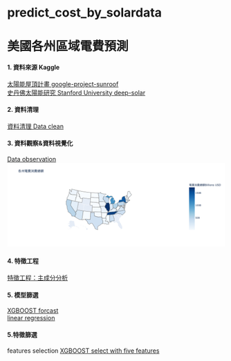 # predict_cost_by_solardata
# 美國各州區域電費預測


#### 1. 資料來源 Kaggle <br>

[太陽能屋頂計畫 google-project-sunroof](https://www.kaggle.com/jboysen/google-project-sunroof) <br>
[史丹佛太陽能研究 Stanford University deep-solar](https://www.kaggle.com/tunguz/deep-solar-dataset)


#### 2. 資料清理
[資料清理 Data clean](https://github.com/ChristineHsieh1231/predict_cost_by_solardata/blob/main/%231%20Dataclean.ipynb)

#### 3. 資料觀察&資料視覺化
[Data observation](https://github.com/ChristineHsieh1231/predict_cost_by_solardata/blob/main/%232%20Data%20observation.ipynb)
![image](https://raw.githubusercontent.com/ChristineHsieh1231/predict_cost_by_solardata/main/cost.png?token=GHSAT0AAAAAABVIN7GWHTISVAWDOFBEBYF2YVGCL2A)

#### 4. 特徵工程
[特徵工程：主成分分析](https://github.com/ChristineHsieh1231/predict_cost_by_solardata/blob/main/%233%20主成分分析sunroof.ipynb)


#### 5. 模型篩選
[XGBOOST forcast](https://github.com/ChristineHsieh1231/predict_cost_by_solardata/blob/main/%23all%20data%20XGBOOST.ipynb)
<br>[linear regression](https://github.com/ChristineHsieh1231/predict_cost_by_solardata/blob/main/model_linear.ipynb)


#### 5.特徵篩選
features selection
[XGBOOST select with five features](https://github.com/ChristineHsieh1231/predict_cost_by_solardata/blob/main/%23filter%20XGBOOST.ipynb)
